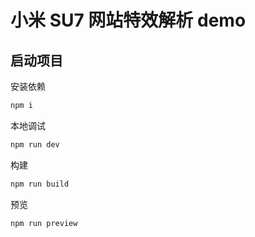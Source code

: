 # 小米 SU7 网站特效解析 demo


## 启动项目

安装依赖

```sh
npm i
```

本地调试

```sh
npm run dev
```

构建

```sh
npm run build
```

预览

```sh
npm run preview
```
